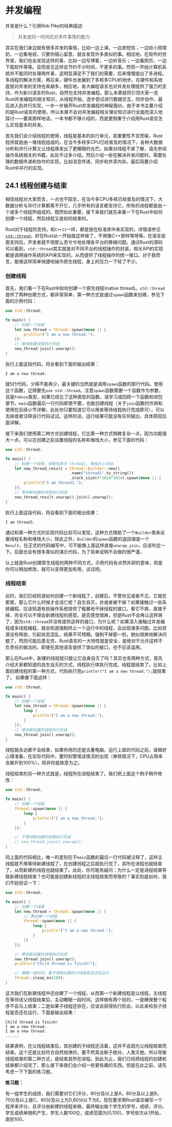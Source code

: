 # 并发编程
并发是什么？引用Rob Pike的经典描述:
> 并发是同一时间应对多件事情的能力

其实在我们身边就有很多并发的事情，比如一边上课，一边发短信；一边给小孩喂奶，一边看电视，只要你细心留意，就会发现许多类似的事。相应地，在软件的世界里，我们也会发现这样的事，比如一边写博客，一边听音乐；一边看网页，一边下载软件等等。显而易见这样会节约不少时间，干更多的事。然而一开始计算机系统并不能同时处理两件事，这明显满足不了我们的需要，后来慢慢提出了多进程，多线程的解决方案，再后来，硬件也发展到了多核多CPU的地步。在硬件和系统底层对并发的支持也来越多，相应地，各大编程语言也对并发处理提供了强力的支持，作为新兴语言的Rust，自然也支持并发编程。那么本章就将引领大家一览Rust并发编程的相关知识，从线程开始，逐步尝试进行数据交互，同步协作，最后进入到并行实现，一步一步揭开Rust并发编程的神秘面纱。由于本书主要介绍的是Rust语言的使用，所以本章不会对并发编程相关理论知识进行全面而深入地探讨——要真那样地话，一本书都不够介绍的，而是更侧重于介绍用Rust语言怎么实现基本的并发。

首先我们会介绍线程的使用，线程是基本的执行单元，其重要性不言而喻，Rust程序就是由一堆线程组成的。在当今多核多CPU已经普及的情况下，各种大数据分析和并行计算又让线程焕发出了更耀眼的光芒。如果对线程不甚了解，请先参阅操作系统相关的书籍，此处不过多介绍。然后介绍一些在解决并发问题时，需要处理的数据传递和协作的实现，比如消息传递，同步和共享内存。最后简要介绍Rust中并行的实现。

## 24.1 线程创建与结束
相信线程对大家而言，一点也不陌生，在当今多CPU多核已经普及的情况下，大数据分析与并行计算都离不开它，几乎所有的语言都支持它，所有的进程都是由一个或多个线程所组成的。既然如此重要，接下来我们就先来看一下在Rust中如何创建一个线程，然后线程又是如何结束的。

Rust对于线程的支持，和`C++11`一样，都是放在标准库中来实现的，详情请参见[`std::thread`](https://doc.rust-lang.org/std/thread/index.html)，好在Rust从一开始就这样做了，不用像C++那样等呀等。在语言层面支持后，开发者就不用那么苦兮兮地处理各平台的移植问题。通过Rust的源码可以看到，`std::thread`其实就是对不同平台的线程操作的封装，相关API的实现都是调用操作系统的API来实现的，从而提供了线程操作的统一接口。对于我而言，能够这样简单快捷地操作原生线程，身上的压力一下轻了不少。

### 创建线程
首先，我们看一下在Rust中如何创建一个原生线程(native thread)。`std::thread`提供了两种创建方式，都非常简单，第一种方式是通过`spawn`函数来创建，参见下面的示例代码：

```rust
use std::thread;

fn main() {
	// 创建一个线程
    let new_thread = thread::spawn(move || {
        println!("I am a new thread.");
    });
    // 等待新建线程执行完成
    new_thread.join().unwrap();
}
```
执行上面这段代码，将会看到下面的输出结果：

```
I am a new thread.
```

就5行代码，少得不能再少，最关键的当然就是调用`spawn`函数的那行代码。使用这个函数，记得要先`use std::thread`。注意`spawn`函数需要一个函数作为参数，且是`FnOnce`类型，如果已经忘了这种类型的函数，请学习或回顾一下函数和闭包章节。`main`函数最后一行代码即使不要，也能创建线程（关于`join`函数的作用和使用在后续小节详解，此处你只要知道它可以用来等待线程执行完成即可），可以去掉或者注释该行代码试试。这样的话，运行结果可能没有任何输出，具体原因后面详解。

接下来我们使用第二种方式创建线程，它比第一种方式稍微复杂一点，因为功能强大一点，可以在创建之前设置线程的名称和堆栈大小，参见下面的代码：

``` rust
use std::thread;

fn main() {
	// 创建一个线程，线程名称为 thread1, 堆栈大小为4k
    let new_thread_result = thread::Builder::new()
    						.name("thread1".to_string())
    						.stack_size(4*1024*1024).spawn(move || {
        println!("I am thread1.");
    });
    // 等待新创建的线程执行完成
    new_thread_result.unwrap().join().unwrap();
}
```
执行上面这段代码，将会看到下面的输出结果：

```
I am thread1.
```

通过和第一种方式的实现代码比较可以发现，这种方式借助了一个`Builder`类来设置线程名称和堆栈大小，除此之外，`Builder`的`spawn`函数的返回值是一个`Result`，在正式的代码编写中，可不能像上面这样直接`unwrap.join`，应该判定一下。后面也会有很多类似的演示代码，为了简单说明不会做的很严谨。

以上就是Rust创建原生线程的两种不同方式，示例代码有点然并卵的意味，但是你可以稍加修改，就可以变得更加有用，试试吧。

### 线程结束
此时，我们已经知道如何创建一个新线程了，创建后，不管你见或者不见，它就在那里，那么它什么时候才会消亡呢？自生自灭，亦或者被干掉？如果接触过一些系统编程，应该知道有些操作系统提供了粗暴地干掉线程的接口，看它不爽，直接干掉，完全可以不理会新建线程的感受。是否感觉很爽，但是Rust不会再让这样爽了，因为`std::thread`并没有提供这样的接口，为什么呢？如果深入接触过并发编程或多线程编程，就会知道强制终止一个运行中的线程，会出现诸多问题。比如资源没有释放，引起状态混乱，结果不可预期。强制干掉那一刻，貌似很爽地解决问题了，然而可能后患无穷。Rust语言的一大特性就是安全，是绝对不允许这样不负责任的做法的。即使在其他语言提供了类似的接口，也不应该滥用。

那么在Rust中，新建的线程就只能让它自身自灭了吗？其实也有两种方式，首先介绍大家都知道的自生自灭的方式，线程执行体执行完成，线程就结束了。比如上面创建线程的第一种方式，代码执行完`println!("I am a new thread.");`就结束了。 如果像下面这样：

```rust
use std::thread;

fn main() {
	// 创建一个线程
    let new_thread = thread::spawn(move || {
        loop {
            println!("I am a new thread.");
        }
    });
    // 等待新创建的线程执行完成
    new_thread.join().unwrap();
}
```
线程就永远都不会结束，如果你用的还是古董电脑，运行上面的代码之前，请做好心理准备。在实际代码中，要时刻警惕该情况的出现（单核情况下，CPU占用率会飙升到100%），除非你是故意为之。

线程结束的另一种方式就是，线程所在进程结束了。我们把上面这个例子稍作修改：

```rust
use std::thread;

fn main() {
	// 创建一个线程
    thread::spawn(move || {
        loop {
            println!("I am a new thread.");
        }
    });

    // 不等待新创建的线程执行完成
    // new_thread.join().unwrap();
}
```
同上面的代码相比，唯一的差别在于`main`函数的最后一行代码被注释了，这样主线程就不用等待新建线程了，在创建线程之后就执行完了，其所在进程也就结束了，从而新建的线程也就结束了。此处，你可能有疑问：为什么一定是进程结束导致新建线程结束？也可能是创建新线程的主线程结束而导致的？事实到底如何，我们不妨验证一下：

```rust
use std::thread;

fn main() {
	// 创建一个线程
    let new_thread = thread::spawn(move || {
    	// 再创建一个线程
    	thread::spawn(move || {
    		loop {
	            println!("I am a new thread.");
	        }
    	})
    });

    // 等待新创建的线程执行完成
    new_thread.join().unwrap();
    println!("Child thread is finish!");

    // 睡眠一段时间，看子线程创建的子线程是否还在运行
    thread::sleep_ms(100);
}
```
这次我们在新建线程中还创建了一个线程，从而第一个新建线程是父线程，主线程在等待该父线程结束后，主动睡眠一段时间。这样做有两个目的，一是确保整个程序不会马上结束；二是如果子线程还存在，应该会获得执行机会，以此来检验子线程是否还在运行，下面是输出结果：
```
Child thread is finish!
I am a new thread.
I am a new thread.
......
```
结果表明，在父线程结束后，其创建的子线程还活着，这并不会因为父线程结束而结束。这个还是比较符合自然规律的，要不然真会断子绝孙，人类灭绝。所以导致线程结束的第二种方式，是结束其所在进程。到此为止，我们已经把线程的创建和结束都介绍完了，那么接下来我们会介绍一些更有趣的东西。但是在此之前，请先考虑一下下面的练习题。

**练习题：**

有一组学生的成绩，我们需要对它们评分，90分及以上是A，80分及以上是B，70分及以上是C，60分及以上为D,60分以下为E。现在要求用Rust语言编写一个程序来评分，且评分由新建的线程来做，最终输出每个学生的学号，成绩，评分。学生成绩单随机产生，学生人数100位，成绩范围为[0,100]，学号依次从1开始，直到100。
